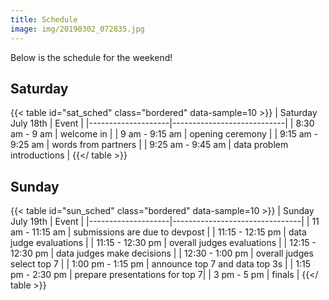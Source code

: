 ```yaml
---
title: Schedule
image: img/20190302_072835.jpg
---
```


Below is the schedule for the weekend!

## Saturday
{{< table id="sat_sched" class="bordered" data-sample=10 >}}
| Saturday July 18th | Event                      |
|--------------------|----------------------------|
| 8:30 am - 9 am     | welcome in                 |
| 9 am - 9:15 am     | opening ceremony           |
| 9:15 am - 9:25 am  | words from partners        |
| 9:25 am - 9:45 am  | data problem introductions |
{{</ table >}}

## Sunday

{{< table id="sun_sched" class="bordered" data-sample=10 >}}
| Sunday July 19th   | Event                          |
|--------------------|--------------------------------|
| 11 am - 11:15 am   | submissions are due to devpost |
| 11:15 - 12:15 pm   | data judge evaluations         |
| 11:15 - 12:30 pm   | overall judges evaluations     |
| 12:15 - 12:30 pm   | data judges make decisions     |
| 12:30 - 1:00 pm    | overall judges select top 7    |
| 1:00 pm - 1:15 pm  | announce top 7 and data top 3s |
| 1:15 pm - 2:30 pm  | prepare presentations for top 7|
| 3 pm - 5 pm        | finals                         |
{{</ table >}}